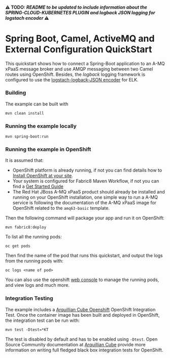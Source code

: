 #### :warning: TODO: _README to be updated to include information about the SPRING-CLOUD-KUBERNETES PLUGIN and logback JSON logging for logstach encoder_ :warning:

# Spring Boot, Camel, ActiveMQ and External Configuration QuickStart

This quickstart shows how to connect a Spring-Boot application to an A-MQ xPaaS message broker and use AMQP messaging between two Camel routes using OpenShift.
Besides, the _logback_ logging framework is configured to use the [logstach-logback-JSON encoder](https://github.com/logstash/logstash-logback-encoder) for ELK.

### Building

The example can be built with

    mvn clean install

### Running the example locally

    mvn spring-boot:run

### Running the example in OpenShift

It is assumed that:
- OpenShift platform is already running, if not you can find details how to [Install OpenShift at your site](https://docs.openshift.com/container-platform/3.3/install_config/index.html).
- Your system is configured for Fabric8 Maven Workflow, if not you can find a [Get Started Guide](https://access.redhat.com/documentation/en/red-hat-jboss-middleware-for-openshift/3/single/red-hat-jboss-fuse-integration-services-20-for-openshift/)
- The Red Hat JBoss A-MQ xPaaS product should already be installed and running on your OpenShift installation, one simple way to run a A-MQ service is following the documentation of the A-MQ xPaaS image for OpenShift related to the `amq63-basic` template.

Then the following command will package your app and run it on OpenShift:

    mvn fabric8:deploy

To list all the running pods:

    oc get pods

Then find the name of the pod that runs this quickstart, and output the logs from the running pods with:

    oc logs <name of pod>

You can also use the openshift [web console](https://docs.openshift.com/enterprise/3.1/getting_started/developers/developers_console.html#tutorial-video) to manage the
running pods, and view logs and much more.

### Integration Testing

The example includes a [Arquillian Cube Openshift](https://github.com/arquillian/arquillian-cube/tree/master/openshift) OpenShift Integration Test. 
Once the container image has been built and deployed in OpenShift, the integration test can be run with:

    mvn test -Dtest=*KT

The test is disabled by default and has to be enabled using `-Dtest`. Open Source Community documentation at [Arquillian Cube](http://arquillian.org/arquillian-cube/) provide more information on writing full fledged black box integration tests for OpenShift. 
